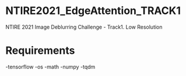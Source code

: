 # NTIRE2021_EdgeAttention_TRACK1
NTIRE 2021 Image Deblurring Challenge - Track1. Low Resolution

# Requirements
 -tensorflow
 -os
 -math
 -numpy
 -tqdm
